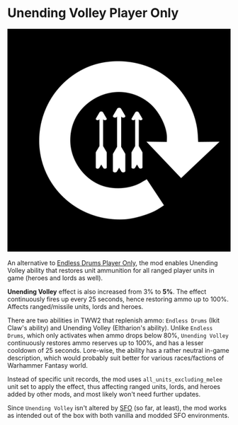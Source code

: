 # Unending Volley Player Only

![Unending Volley Player Only Steam Workhop Logo](.github/unending_volley_factionwide_player_only.png)

An alternative to [Endless Drums Player Only](https://steamcommunity.com/sharedfiles/filedetails/?id=2448286371), the mod enables Unending Volley ability that restores unit ammunition for all ranged player units in game (heroes and lords as well).

**Unending Volley** effect is also increased from 3% to **5%**.
The effect continuously fires up every 25 seconds, hence restoring ammo up to 100%.
Affects ranged/missile units, lords and heroes.

There are two abilities in TWW2 that replenish ammo: `Endless Drums` (Ikit Claw's ability) and Unending Volley (Eltharion's ability). Unlike `Endless Drums`, which only activates when ammo drops below 80%, `Unending Volley` continuously restores ammo reserves up to 100%, and has a lesser cooldown of 25 seconds.
Lore-wise, the ability has a rather neutral in-game description, which would probably suit better for various races/factions of Warhammer Fantasy world.

Instead of specific unit records, the mod uses `all_units_excluding_melee` unit set to apply the effect, thus affecting ranged units, lords, and heroes added by other mods, and most likely won't need further updates.

Since `Unending Volley` isn't altered by [SFO](https://steamcommunity.com/sharedfiles/filedetails/?id=1149625355) (so far, at least), the mod works as intended out of the box with both vanilla and modded SFO environments.
